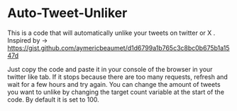 # Auto-Tweet-Unliker
This is a code that will automatically unlike your tweets on twitter or X . Inspired by -> 
https://gist.github.com/aymericbeaumet/d1d6799a1b765c3c8bc0b675b1a1547d

Just copy the code and paste it in your console of the browser in your twitter like tab.
If it stops because there are too many requests, refresh and wait for a few hours and try again.
You can change the amount of tweets you want to unlike by changing the target count variable at 
the start of the code.
By default it is set to 100.
